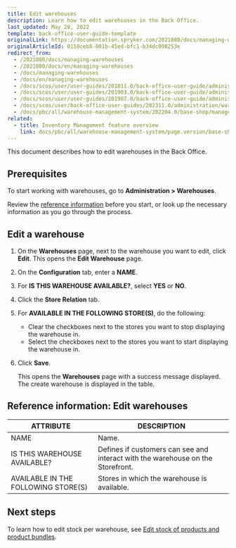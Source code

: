 ```yaml
---
title: Edit warehouses
description: Learn how to edit warehouses in the Back Office.
last_updated: May 28, 2022
template: back-office-user-guide-template
originalLink: https://documentation.spryker.com/2021080/docs/managing-warehouses
originalArticleId: 0158ceb8-801b-45ed-bfc1-b34dc098253e
redirect_from:
  - /2021080/docs/managing-warehouses
  - /2021080/docs/en/managing-warehouses
  - /docs/managing-warehouses
  - /docs/en/managing-warehouses
  - /docs/scos/user/user-guides/201811.0/back-office-user-guide/administration/warehouses/managing-warehouses.html
  - /docs/scos/user/user-guides/201903.0/back-office-user-guide/administration/warehouses/managing-warehouses.html
  - /docs/scos/user/user-guides/201907.0/back-office-user-guide/administration/warehouses/managing-warehouses.html
  - /docs/scos/user/back-office-user-guides/202311.0/administration/warehouses/managing-warehouses.html
  - /docs/pbc/all/warehouse-management-system/202204.0/base-shop/manage-in-the-back-office/edit-warehouses.html
related:
  - title: Inventory Management feature overview
    link: docs/pbc/all/warehouse-management-system/page.version/base-shop/inventory-management-feature-overview.html
---
```


This document describes how to edit warehouses in the Back Office.

## Prerequisites

To start working with warehouses, go to **Administration&nbsp;<span aria-label="and then">></span> Warehouses**.

Review the [reference information](#reference-information-edit-warehouses) before you start, or look up the necessary information as you go through the process.


## Edit a warehouse

1. On the **Warehouses** page, next to the warehouse you want to edit, click **Edit**.
    This opens the **Edit Warehouse** page.
2. On the **Configuration** tab, enter a **NAME**.
3. For **IS THIS WAREHOUSE AVAILABLE?**, select **YES** or **NO**.
4. Click the **Store Relation** tab.
5. For **AVAILABLE IN THE FOLLOWING STORE(S)**, do the following:
    * Clear the checkboxes next to the stores you want to stop displaying the warehouse in.
    * Select the checkboxes next to the stores you want to start displaying the warehouse in.
6. Click **Save**.

    This opens the **Warehouses** page with a success message displayed. The create warehouse is displayed in the table.


## Reference information: Edit warehouses

| ATTRIBUTE | DESCRIPTION |
| --- | --- |
| NAME | Name. |
| IS THIS WAREHOUSE AVAILABLE? | Defines if customers can see and interact with the warehouse on the Storefront. |
| AVAILABLE IN THE FOLLOWING STORE(S) | Stores in which the warehouse is available. |


## Next steps

To learn how to edit stock per warehouse, see [Edit stock of products and product bundles](/docs/pbc/all/warehouse-management-system/{{page.version}}/base-shop/manage-in-the-back-office/edit-stock-of-products-and-product-bundles.html).
